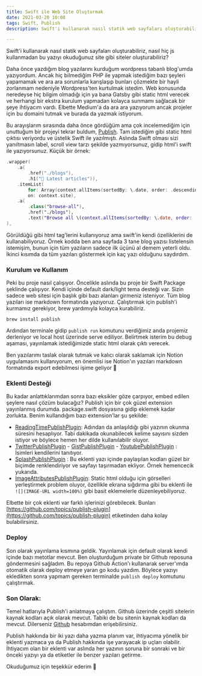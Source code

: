 ```yaml
---
title: Swift ile Web Site Oluşturmak
date: 2021-03-20 10:08
tags: Swift, Publish
description: Swift'i kullanarak nasıl statik web sayfaları oluşturabiliriz, nasıl hiç js kullanmadan bu yazıyı okuduğunuz site gibi siteler oluşturabiliriz?

---
```


Swift'i kullanarak nasıl statik web sayfaları oluşturabiliriz, nasıl hiç js kullanmadan bu yazıyı okuduğunuz site gibi siteler oluşturabiliriz?

Daha önce yazdığım blog yazılarını kurduğum wordpress tabanlı blog'umda yazıyordum. Ancak hiç bilmediğim PHP ile yapmak istediğim bazı şeyleri yapamamak ve ara ara sorunlarla karışlaşıp bunları çözmekte bir hayli zorlanmam nedeniyle Wordpress'ten kurtulmak istedim. Web konusunda neredeyse hiç bilgim olmadığı için ya bana Gatsby gibi static html verecek ve herhangi bir ekstra kurulum yapmadan kolayca sunmamı sağlacak bir şeye ihtiyacım vardı. Elbette Medium'a da ara ara yazıyorum ancak projeler için bu domaini tutmak ve burada da yazmak istiyorum. 

Bu arayışlarım sırasında daha önce gördüğüm ama çok incelemediğim için unuttuğum bir projeyi tekrar buldum, [Publish](https://github.com/johnsundell/publish). Tam istediğim gibi static html çıktısı veriyordu ve üstelik Swift ile yazılmıştı. Aslında Swift olması sizi yanıltmasın label, scroll view tarzı şekilde yazmıyorsunuz, gidip html'i swift ile yazıyorsunuz. Küçük bir örnek:

```swift
.wrapper(   
    .a(
        .href("./blogs"),
        .h1("🚀 Latest articles")),
    .itemList(
        for: Array(context.allItems(sortedBy: \.date, order: .descending).filter { $0.sectionID.rawValue == SectionID.blogs.rawValue }.prefix(3)),
        on: context.site),
    .a(
        .class("browse-all"),
        .href("./blogs"),
        .text("Browse all \(context.allItems(sortedBy: \.date, order: .descending).filter { $0.sectionID.rawValue == SectionID.blogs.rawValue }.count) articles"))
),
```

Görüldüğü gibi html tag'lerini kullanıyoruz ama swift'in kendi özelliklerini de kullanabiliyoruz.  Örnek kodda ben ana sayfada 3 tane blog yazısı listelensin istemişim, bunun için tüm yazıların sadece ilk üçünü al demem yeterli oldu. İkinci kısımda da tüm yazıları göstermek için kaç yazı olduğunu saydırdım.

### Kurulum ve Kullanım

Peki bu proje nasıl çalışıyor. Öncelikle aslında bu proje bir Swift Package şeklinde çalışıyor. Kendi içinde default dark/light tema desteği var. Sizin sadece web sitesi için başlık gibi bazı alanları girmeniz isteniyor. Tüm blog yazıları ise markdown formatında yazıyoruz. Çalıştırmak için publish'i kurmamız gerekiyor, brew yardımıyla kolayca kurabiliriz.

`brew install publish`

Ardından terminale gidip `publish run` komutunu verdiğimiz anda projemiz derleniyor ve local host üzerinde serve ediliyor. Belirtmek isterim bu debug aşaması, yayınlamak istediğimizde static html olarak çıktı verecek.

Ben yazılarımı taslak olarak tutmak ve kalıcı olarak saklamak için Notion uygulamasını kullanıyorum, en önemlisi ise Notion'ın yazıları markdown formatında export edebilmesi işime geliyor 🙂 

### Eklenti Desteği

Bu kadar anlattıklarımdan sonra bazı eksikler göze çarpıyor, embed edilen şeylere nasıl çözüm bulacağız? Publish için bir çok güzel extension yayınlanmış durumda.  package.swift dosyasına gidip eklemek kadar zorlukta. Benim kullandığım bazı extension'lar şu şekilde:

- [ReadingTimePublishPlugin](https://github.com/alexito4/ReadingTimePublishPlugin): Adından da anlaşıldığı gibi yazının okunma süresini hesaplıyor. Tabi dakikada okunabilecek kelime sayısını sizden istiyor ve böylece hemen her dilde kullanılabilir oluyor.
- [TwitterPublishPlugin](https://github.com/insidegui/TwitterPublishPlugin) - [GistPublishPlugin](https://github.com/thomaslupo/GistPublishPlugin) - [YoutubePublishPlugin](https://github.com/tanabe1478/YoutubePublishPlugin.git) : İsimleri kendilerini tanıtıyor.
- [SplashPublishPlugin](https://github.com/johnsundell/splashpublishplugin) : Bu eklenti yazı içinde paylaşılan kodları güzel bir biçimde renklendiriyor ve sayfayı taşırmadan ekliyor. Örnek hemencecik yukarıda.
- [ImageAttributesPublishPlugin](https://github.com/finestructure/ImageAttributesPublishPlugin): Static html olduğu için görselleri yerleştirmek problem oluyor, özellikle ekrana sığdırma gibi bu eklenti ile `![](IMAGE-URL width=100%)` gibi basit eklemelerle düzenleyebiliyoruz.

Elbette bir çok eklenti var farklı işlerinizi görebilecek. Bunları [https://github.com/topics/publish-plugin](https://github.com/topics/publish-plugin) etiketinden daha kolay bulabilirsiniz. 

### Deploy

Son olarak yayınlama kısmına geldik. Yayınlamak için default olarak kendi içinde bazı metotlar mevcut. Ben oluşturduğum private bir Github reposuna göndermesini sağladım. Bu repoya Github Action'ı kullanarak server'ımda otomatik olarak deploy etmeye yaran go kodu yazdım. Böylece yazıyı ekledikten sonra yapmam gereken terminalde `publish deploy` komutunu çalıştırmak.

### Son Olarak:

Temel hatlarıyla Publish'i anlatmaya çalıştım. Github üzerinde çeşitli sitelerin kaynak kodları açık olarak mevcut. Tabiki de bu sitenin kaynak kodları da mevcut. Dilerseniz [Github](https://github.com/yusufozgul) hesabımdan erişebilirsiniz.

Publish hakkında bir iki yazı daha yazma planım var, ihtiyacıma yönelik bir eklenti yazmaca ya da Publish hakkında işe yarayacak ip uçları olabilir.  İhtiyacım olan bir eklenti var aslında her yazının soruna bir sonraki ve bir önceki yazıyı ya da etiketler ile benzer yazıları getirme.

Okuduğumuz için teşekkür ederim 🙂
